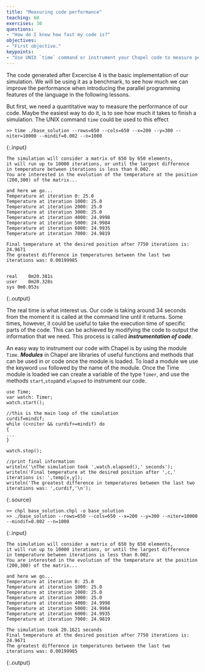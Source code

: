 ```yaml
---
title: "Measuring code performance"
teaching: 60
exercises: 30
questions:
- "How do I know how fast my code is?"
objectives:
- "First objective."
keypoints:
- "Use UNIX `time` command or instrument your Chapel code to measure performance."
---
```


The code generated after Excercise 4 is the basic implementation of our simulation. We will be using it as a benchmark, to see how much we can improve the performance when introducing the parallel programming features of the language in the following lessons. 

But first, we need a quantitative way to measure the performance of our code. Maybe the easiest way to do it, is to see how much it takes to finish a simulation. The UNIX command `time` could be used to this effect

~~~
>> time ./base_solution --rows=650 --cols=650 --x=200 --y=300 --niter=10000 --mindif=0.002 --n=1000
~~~
{:.input}

~~~
The simulation will consider a matrix of 650 by 650 elements,
it will run up to 10000 iterations, or until the largest difference
in temperature between iterations is less than 0.002.
You are interested in the evolution of the temperature at the position (200,300) of the matrix...

and here we go...
Temperature at iteration 0: 25.0
Temperature at iteration 1000: 25.0
Temperature at iteration 2000: 25.0
Temperature at iteration 3000: 25.0
Temperature at iteration 4000: 24.9998
Temperature at iteration 5000: 24.9984
Temperature at iteration 6000: 24.9935
Temperature at iteration 7000: 24.9819

Final temperature at the desired position after 7750 iterations is: 24.9671
The greatest difference in temperatures between the last two iterations was: 0.00199985


real	0m20.381s
user	0m20.328s
sys	0m0.053s
~~~
{:.output}

The real time is what interest us. Our code is taking around 34 seconds from the moment it is called at the command line until it returns. Some times, however, it could be useful to take the execution time of specific parts of the code. This can be achieved by modifying the code to output the information that we need. This process is called **_instrumentation of code_**.

An easy way to instrument our code with Chapel is by using the module `Time`. **_Modules_** in Chapel are libraries of useful functions and methods that can be used in or code once the module is loaded. To load a module we use the keyword `use` followed by the name of the module. Once the Time module is loaded we can create a variable of the type `Timer`, and use the methods `start`,`stop`and `elapsed` to instrument our code.

~~~
use Time;
var watch: Timer;
watch.start();

//this is the main loop of the simulation
curdif=mindif;
while (c<niter && curdif>=mindif) do
{
...
}

watch.stop();

//print final information
writeln('\nThe simulation took ',watch.elapsed(),' seconds');
writeln('Final temperature at the desired position after ',c,' iterations is: ',temp[x,y]);
writeln('The greatest difference in temperatures between the last two iterations was: ',curdif,'\n');
~~~
{:.source}

~~~
>> chpl base_solution.chpl -o base_solution
>> ./base_solution --rows=650 --cols=650 --x=200 --y=300 --niter=10000 --mindif=0.002 --n=1000
~~~
{:.input}

~~~
The simulation will consider a matrix of 650 by 650 elements,
it will run up to 10000 iterations, or until the largest difference
in temperature between iterations is less than 0.002.
You are interested in the evolution of the temperature at the position (200,300) of the matrix...

and here we go...
Temperature at iteration 0: 25.0
Temperature at iteration 1000: 25.0
Temperature at iteration 2000: 25.0
Temperature at iteration 3000: 25.0
Temperature at iteration 4000: 24.9998
Temperature at iteration 5000: 24.9984
Temperature at iteration 6000: 24.9935
Temperature at iteration 7000: 24.9819

The simulation took 20.1621 seconds
Final temperature at the desired position after 7750 iterations is: 24.9671
The greatest difference in temperatures between the last two iterations was: 0.00199985
~~~
{:.output}
